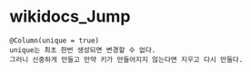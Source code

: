 # wikidocs_Jump

```
@Column(unique = true)
unique는 최초 한번 생성되면 변경할 수 없다. 
그러니 신중하게 만들고 만약 키가 만들어지지 않는다면 지우고 다시 만들다. 
 